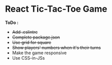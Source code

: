 # React Tic-Tac-Toe Game

**ToDo :**
+ ~~Add .eslintrc~~
+ ~~Complete package.json~~
+ ~~Use grid for square~~
+ ~~Show players' numbers when it's their turns~~
+ Make the game responsive
+ Use CSS-in-JSs